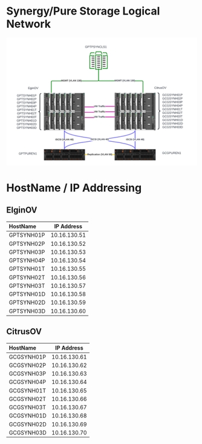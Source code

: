 # Synergy/Pure Storage Logical Network

![Logical](./images/Synergy%20Top-Level.png)

# HostName / IP Addressing

## ElginOV

| HostName | IP Address |
| :------- | :--------: |
|GPTSYNH01P|10.16.130.51|
|GPTSYNH02P|10.16.130.52|
|GPTSYNH03P|10.16.130.53|
|GPTSYNH04P|10.16.130.54|
|GPTSYNH01T|10.16.130.55|
|GPTSYNH02T|10.16.130.56|
|GPTSYNH03T|10.16.130.57|
|GPTSYNH01D|10.16.130.58|
|GPTSYNH02D|10.16.130.59|
|GPTSYNH03D|10.16.130.60|

## CitrusOV

| HostName | IP Address |
| :------- | :--------: |
|GCGSYNH01P|10.16.130.61|
|GCGSYNH02P|10.16.130.62|
|GCGSYNH03P|10.16.130.63|
|GCGSYNH04P|10.16.130.64|
|GCGSYNH01T|10.16.130.65|
|GCGSYNH02T|10.16.130.66|
|GCGSYNH03T|10.16.130.67|
|GCGSYNH01D|10.16.130.68|
|GCGSYNH02D|10.16.130.69|
|GCGSYNH03D|10.16.130.70|